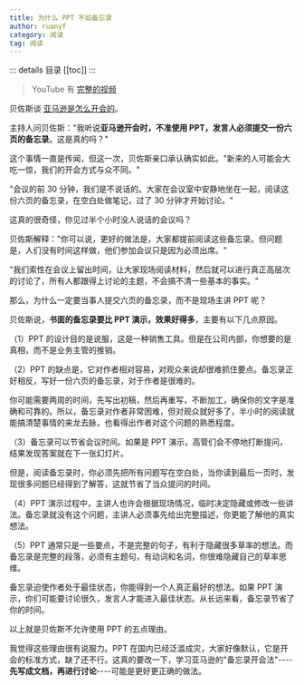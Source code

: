 ```yaml
---
title: 为什么 PPT 不如备忘录
author: ruanyf
category: 阅读
tag: 阅读
---
```


::: details 目录
[[toc]]
:::



> YouTube 有 [完整的视频](https://www.youtube.com/watch?v=DcWqzZ3I2cY)

贝佐斯谈 [亚马逊是怎么开会的](https://www.facebook.com/watch/?ref=saved&v=1007951996967519)。

主持人问贝佐斯："我听说**亚马逊开会时，不准使用 PPT，发言人必须提交一份六页的备忘录**。这是真的吗？"

这个事情一直是传闻，但这一次，贝佐斯亲口承认确实如此。"新来的人可能会大吃一惊，我们的开会方式与众不同。"

"会议的前 30 分钟，我们是不说话的。大家在会议室中安静地坐在一起，阅读这份六页的备忘录，在空白处做笔记，过了 30 分钟才开始讨论。"

这真的很奇怪，你见过半个小时没人说话的会议吗？

贝佐斯解释："你可以说，更好的做法是，大家都提前阅读这些备忘录。但问题是，人们没有时间这样做，他们参加会议只是因为必须出席。"

"我们索性在会议上留出时间，让大家现场阅读材料，然后就可以进行真正高层次的讨论了，所有人都跟得上讨论的主题，不会搞不清一些基本的事实。"

那么，为什么一定要当事人提交六页的备忘录，而不是现场主讲 PPT 呢？

贝佐斯说，**书面的备忘录要比 PPT 演示，效果好得多**，主要有以下几点原因。

（1）PPT 的设计目的是说服，这是一种销售工具。但是在公司内部，你想要的是真相，而不是业务主管的推销。

（2）PPT 的缺点是，它对作者相对容易，对观众来说却很难抓住要点。备忘录正好相反，写好一份六页的备忘录，对于作者是很难的。

你可能需要两周的时间，先写出初稿，然后再重写，不断加工，确保你的文字是准确和可靠的。所以，备忘录对作者非常困难，但对观众就好多了，半小时的阅读就能搞清楚事情的来龙去脉，也看得出作者对这个问题的熟悉程度。

（3）备忘录可以节省会议时间。如果是 PPT 演示，高管们会不停地打断提问，结果发现答案就在下一张幻灯片。

但是，阅读备忘录时，你必须先把所有问题写在空白处，当你读到最后一页时，发现很多问题已经得到了解答，这就节省了当众提问的时间。

（4）PPT 演示过程中，主讲人也许会根据现场情况，临时决定隐藏或修改一些讲法。备忘录就没有这个问题，主讲人必须事先给出完整描述，你更能了解他的真实想法。

（5）PPT 通常只是一些要点，不是完整的句子，有利于隐藏很多草率的想法。而备忘录是完整的段落，必须有主题句，有动词和名词，你很难隐藏自己的草率思维。

备忘录迫使作者处于最佳状态，你能得到一个人真正最好的想法。如果 PPT 演示，你们可能要讨论很久，发言人才能进入最佳状态。从长远来看，备忘录节省了你的时间。

以上就是贝佐斯不允许使用 PPT 的五点理由。

我觉得这些理由很有说服力。PPT 在国内已经泛滥成灾，大家好像默认，它是开会的标准方式，缺了还不行。这真的要改一下，学习亚马逊的"备忘录开会法"----**先写成文档，再进行讨论**----可能是更好更正确的做法。